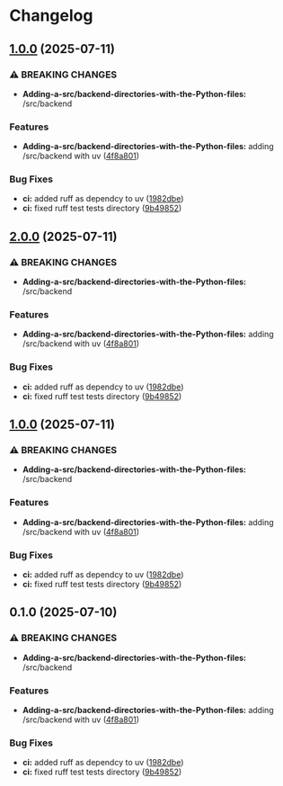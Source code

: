 # Changelog

## [1.0.0](https://github.com/MorielMauni/devops-study-app/compare/backend-v0.1.2...backend-v1.0.0) (2025-07-11)


### ⚠ BREAKING CHANGES

* **Adding-a-src/backend-directories-with-the-Python-files:** /src/backend

### Features

* **Adding-a-src/backend-directories-with-the-Python-files:** adding /src/backend with uv ([4f8a801](https://github.com/MorielMauni/devops-study-app/commit/4f8a8014b4670e34b93ea21ac9f7904c1176cb96))


### Bug Fixes

* **ci:** added ruff as dependcy to uv ([1982dbe](https://github.com/MorielMauni/devops-study-app/commit/1982dbe1946807824c09fc32e3913c24e6ff73f1))
* **ci:** fixed ruff test tests directory ([9b49852](https://github.com/MorielMauni/devops-study-app/commit/9b49852039613f18f4a5e9e6c3103f20fb125281))

## [2.0.0](https://github.com/MorielMauni/devops-study-app/compare/backend-v1.0.1...backend-v2.0.0) (2025-07-11)


### ⚠ BREAKING CHANGES

* **Adding-a-src/backend-directories-with-the-Python-files:** /src/backend

### Features

* **Adding-a-src/backend-directories-with-the-Python-files:** adding /src/backend with uv ([4f8a801](https://github.com/MorielMauni/devops-study-app/commit/4f8a8014b4670e34b93ea21ac9f7904c1176cb96))


### Bug Fixes

* **ci:** added ruff as dependcy to uv ([1982dbe](https://github.com/MorielMauni/devops-study-app/commit/1982dbe1946807824c09fc32e3913c24e6ff73f1))
* **ci:** fixed ruff test tests directory ([9b49852](https://github.com/MorielMauni/devops-study-app/commit/9b49852039613f18f4a5e9e6c3103f20fb125281))

## [1.0.0](https://github.com/MorielMauni/devops-study-app/compare/backend-v0.2.0...backend-v1.0.0) (2025-07-11)


### ⚠ BREAKING CHANGES

* **Adding-a-src/backend-directories-with-the-Python-files:** /src/backend

### Features

* **Adding-a-src/backend-directories-with-the-Python-files:** adding /src/backend with uv ([4f8a801](https://github.com/MorielMauni/devops-study-app/commit/4f8a8014b4670e34b93ea21ac9f7904c1176cb96))


### Bug Fixes

* **ci:** added ruff as dependcy to uv ([1982dbe](https://github.com/MorielMauni/devops-study-app/commit/1982dbe1946807824c09fc32e3913c24e6ff73f1))
* **ci:** fixed ruff test tests directory ([9b49852](https://github.com/MorielMauni/devops-study-app/commit/9b49852039613f18f4a5e9e6c3103f20fb125281))

## 0.1.0 (2025-07-10)


### ⚠ BREAKING CHANGES

* **Adding-a-src/backend-directories-with-the-Python-files:** /src/backend

### Features

* **Adding-a-src/backend-directories-with-the-Python-files:** adding /src/backend with uv ([4f8a801](https://github.com/MorielMauni/devops-study-app/commit/4f8a8014b4670e34b93ea21ac9f7904c1176cb96))


### Bug Fixes

* **ci:** added ruff as dependcy to uv ([1982dbe](https://github.com/MorielMauni/devops-study-app/commit/1982dbe1946807824c09fc32e3913c24e6ff73f1))
* **ci:** fixed ruff test tests directory ([9b49852](https://github.com/MorielMauni/devops-study-app/commit/9b49852039613f18f4a5e9e6c3103f20fb125281))

